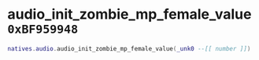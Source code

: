 # audio_init_zombie_mp_female_value `0xBF959948`

```lua
natives.audio.audio_init_zombie_mp_female_value(_unk0 --[[ number ]])
```